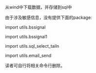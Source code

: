 从wind中下载数据，并存储到sql中


由于涉及敏感信息，没有提供下面的package:

import utils.bssignal

import utils.bssignal1

import utils.sql_select_tailn

import utils.email_send

读者可自行将相关命令行删除。
